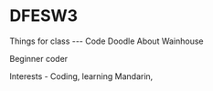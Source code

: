 # DFESW3
Things for class --- Code Doodle
About Wainhouse

Beginner coder 

Interests - Coding, learning Mandarin, 


